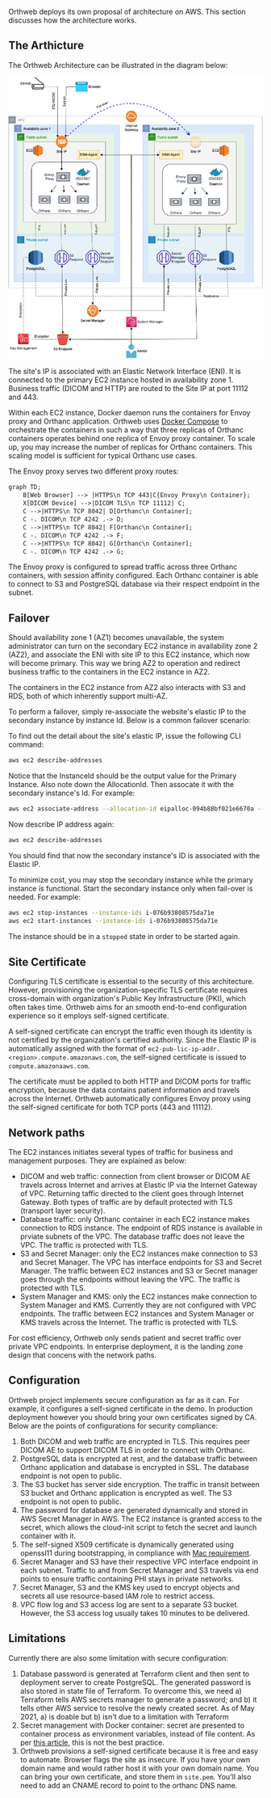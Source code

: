 
Orthweb deploys its own proposal of architecture on AWS. This section discusses how the architecture works.

## The Arthicture

The Orthweb Architecture can be illustrated in the diagram below:

![Diagram](../assets/images/Orthweb.png)

The site's IP is associated with an Elastic Network Interface (ENI). It is connected to the primary EC2 instance hosted in availability zone 1. Business traffic (DICOM and HTTP) are routed to the Site IP at port 11112 and 443. 

Within each EC2 instance, Docker daemon runs the containers for Envoy proxy and Orthanc application. Orthweb uses [Docker Compose](https://docs.docker.com/compose/) to orchestrate the containers in such a way that three replicas of Orthanc containers operates behind one replica of Envoy proxy container. To scale up, you may increase the number of replicas for Orthanc containers. This scaling model is sufficient for typical Orthanc use cases. 

The Envoy proxy serves two different proxy routes: 

```mermaid
graph TD;
    B[Web Browser] --> |HTTPS\n TCP 443|C{Envoy Proxy\n Container};
    X[DICOM Device] -->|DICOM TLS\n TCP 11112| C;
    C -->|HTTPS\n TCP 8042| D[Orthanc\n Container];
    C -. DICOM\n TCP 4242 .-> D;
    C -->|HTTPS\n TCP 8042| F[Orthanc\n Container];
    C -. DICOM\n TCP 4242 .-> F;
    C -->|HTTPS\n TCP 8042| G[Orthanc\n Container];
    C -. DICOM\n TCP 4242 .-> G;
```

The Envoy proxy is configured to spread traffic across three Orthanc containers, with session affinity configured. Each Orthanc container is able to connect to S3 and PostgreSQL database via their respect endpoint in the subnet.


## Failover

Should availability zone 1 (AZ1) becomes unavailable, the system administrator can turn on the secondary EC2 instance in availability zone 2 (AZ2), and associate the ENI with site IP to this EC2 instance, which now will become primary. This way we bring AZ2 to operation and redirect business traffic to the containers in the EC2 instance in AZ2.

The containers in the EC2 instance from AZ2 also interacts with S3 and RDS, both of which inherently support multi-AZ.

To perform a failover, simply re-associate the website's elastic IP to the secondary instance by instance Id. Below is a common failover scenario:

To find out the detail about the site's elastic IP, issue the following CLI command:
```sh
aws ec2 describe-addresses
```
Notice that the InstanceId should be the output value for the Primary Instance. Also note down the AllocationId. Then assocate it with the secondary instance's Id. For example:
```sh
aws ec2 associate-address --allocation-id eipalloc-094b88bf021e6670a --instance-id i-076b93808575da71e
```
Now describe IP address again:
```sh
aws ec2 describe-addresses
```
You should find that now the secondary instance's ID is associated with the Elastic IP.

To minimize cost, you may stop the secondary instance while the primary instance is functional. Start the secondary instance only when fail-over is needed. For example:

```sh
aws ec2 stop-instances --instance-ids i-076b93808575da71e
aws ec2 start-instances --instance-ids i-076b93808575da71e
```
The instance should be in a `stopped` state in order to be started again.

## Site Certificate

Configuring TLS certificate is essential to the security of this architecture. However, provisioning the organization-specific TLS certificate requires cross-domain with organization's Public Key Infrastructure (PKI), which often takes time. Orthweb aims for an smooth end-to-end configuration experience so it employs self-signed certificate.

A self-signed certificate can encrypt the traffic even though its identity is not certified by the organization's certified authority. Since the Elastic IP is automatically assigned with the format of `ec2-pub-lic-ip-addr.<region>.compute.amazonaws.com`, the self-signed certificate is issued to `compute.amazonaaws.com`. 

The certificate must be applied to both HTTP and DICOM ports for traffic encryption, because the data contains patient information and travels across the Internet. Orthweb automatically configures Envoy proxy using the self-signed certificate for both TCP ports (443 and 11112). 


## Network paths
The EC2 instances initiates several types of traffic for business and management purposes. They are explained as below:

* DICOM and web traffic: connection from client browser or DICOM AE travels across Internet and arrives at Elastic IP via the Internet Gateway of VPC. Returning taffic directed to the client goes through Internet Gateway. Both types of traffic are by default protected with TLS (transport layer security).
* Database traffic: only Orthanc container in each EC2 instance makes connection to RDS instance. The endpoint of RDS instance is available in prviate subnets of the VPC. The database traffic does not leave the VPC. The traffic is protected with TLS.
* S3 and Secret Manager: only the EC2 instances make connection to S3 and Secret Manager. The VPC has interface endpoints for S3 and Secret Manager. The traffic between EC2 instances and S3 or Secret manager goes through the endpoints without leaving the VPC. The traffic is protected with TLS.
* System Manager and KMS: only the EC2 instances make connection to System Manager and KMS. Currently they are not configured with VPC endpoints. The traffic between EC2 instances and System Manager or KMS travels across the Internet. The traffic is protected with TLS.

For cost efficiency, Orthweb only sends patient and secret traffic over private VPC endpoints. In enterprise deployment, it is the landing zone design that concens with the network paths.

## Configuration

Orthweb project implements secure configuration as far as it can. For example, it configures a self-signed certificate in the demo. In production deployment however you should bring your own certificates signed by CA. Below are the points of configurations for security compliance:

1. Both DICOM and web traffic are encrypted in TLS. This requires peer DICOM AE to support DICOM TLS in order to connect with Orthanc.
2. PostgreSQL data is encrypted at rest, and the database traffic between Orthanc application and database is encrypted in SSL. The database endpoint is not open to public.
3. The S3 bucket has server side encryption. The traffic in transit between S3 bucket and Orthanc application is encrypted as well. The S3 endpoint is not open to public.
4. The password for database are generated dynamically and stored in AWS Secret Manager in AWS. The EC2 instance is granted access to the secret, which allows the cloud-init script to fetch the secret and launch container with it. 
5. The self-signed X509 certificate is dynamically generated using openssl11 during bootstrapping, in compliance with [Mac requirement](https://support.apple.com/en-us/HT210176).
6. Secret Manager and S3 have their respective VPC interface endpoint in each subnet. Traffic to and from Secret Manager and S3 travels via end points to ensure traffic containing PHI stays in private networks.
7. Secret Manager, S3 and the KMS key used to encrypt objects and secrets all use resource-based IAM role to restrict access.
8. VPC flow log and S3 access log are sent to a separate S3 bucket. However, the S3 access log usually takes 10 minutes to be delivered.


## Limitations
Currently there are also some limitation with secure configuration:

1. Database password is generated at Terraform client and then sent to deployment server to create PostgreSQL. The generated password is also stored in state file of Terraform. To overcome this, we need a) Terraform tells AWS secrets manager to generate a password; and b) it tells other AWS service to resolve the newly created secret. As of May 2021, a) is doable but b) isn't due to a limitation with Terraform
2. Secret management with Docker container: secret are presented to container process as environment variables, instead of file content. As per [this article](https://techbeacon.com/devops/how-keep-your-container-secrets-secure), this is not the best practice.
3. Orthweb provisions a self-signed certificate because it is free and easy to automate. Browser flags the site as insecure. If you have your own domain name and would rather host it with your own domain name. You can bring your own certificate, and store them in `site.pem`. You'll also need to add an CNAME record to point to the orthanc DNS name.